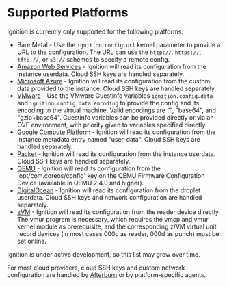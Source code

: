 # Supported Platforms #

Ignition is currently only supported for the following platforms:

* Bare Metal - Use the `ignition.config.url` kernel parameter to provide a URL to the configuration. The URL can use the `http://`, `https://`, `tftp://`, or `s3://` schemes to specify a remote config.
* [Amazon Web Services] - Ignition will read its configuration from the instance userdata. Cloud SSH keys are handled separately.
* [Microsoft Azure] - Ignition will read its configuration from the custom data provided to the instance. Cloud SSH keys are handled separately.
* [VMware] - Use the VMware Guestinfo variables `ignition.config.data` and `ignition.config.data.encoding` to provide the config and its encoding to the virtual machine. Valid encodings are "", "base64", and "gzip+base64". Guestinfo variables can be provided directly or via an OVF environment, with priority given to variables specified directly.
* [Google Compute Platform] - Ignition will read its configuration from the instance metadata entry named "user-data". Cloud SSH keys are handled separately.
* [Packet] - Ignition will read its configuration from the instance userdata. Cloud SSH keys are handled separately.
* [QEMU] - Ignition will read its configuration from the 'opt/com.coreos/config' key on the QEMU Firmware Configuration Device (available in QEMU 2.4.0 and higher).
* [DigitalOcean] - Ignition will read its configuration from the droplet userdata. Cloud SSH keys and network configuration are handled separately.
* [zVM] - Ignition will read its configuration from the reader device directly. The vmur program is necessary, which requires the vmcp and vmur kernel module as prerequisite, and the corresponding z/VM virtual unit record devices (in most cases 000c as reader, 000d as punch) must be set online.

Ignition is under active development, so this list may grow over time.

For most cloud providers, cloud SSH keys and custom network configuration are handled by [Afterburn] or by platform-specific agents.

[Amazon Web Services]: https://aws.amazon.com/ec2/
[Microsoft Azure]: https://azure.microsoft.com/en-us/services/virtual-machines/
[VMware]: https://www.vmware.com/
[Google Compute Platform]: https://cloud.google.com/compute
[Packet]: https://www.packet.com/cloud/
[QEMU]: https://www.qemu.org/
[DigitalOcean]: https://www.digitalocean.com/products/droplets/
[zVM]: http://www.vm.ibm.com/overview/

[Afterburn]: https://github.com/coreos/afterburn
